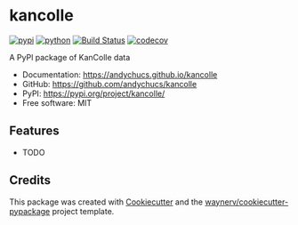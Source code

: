 # kancolle


[![pypi](https://img.shields.io/pypi/v/kancolle.svg)](https://pypi.org/project/kancolle/)
[![python](https://img.shields.io/pypi/pyversions/kancolle.svg)](https://pypi.org/project/kancolle/)
[![Build Status](https://github.com/andychucs/kancolle/actions/workflows/dev.yml/badge.svg)](https://github.com/andychucs/kancolle/actions/workflows/dev.yml)
[![codecov](https://codecov.io/gh/andychucs/kancolle/branch/main/graphs/badge.svg)](https://codecov.io/github/andychucs/kancolle)



A PyPl package of KanColle data

* Documentation: <https://andychucs.github.io/kancolle>
* GitHub: <https://github.com/andychucs/kancolle>
* PyPI: <https://pypi.org/project/kancolle/>
* Free software: MIT


## Features

* TODO

## Credits

This package was created with [Cookiecutter](https://github.com/audreyr/cookiecutter) and the [waynerv/cookiecutter-pypackage](https://github.com/waynerv/cookiecutter-pypackage) project template.
